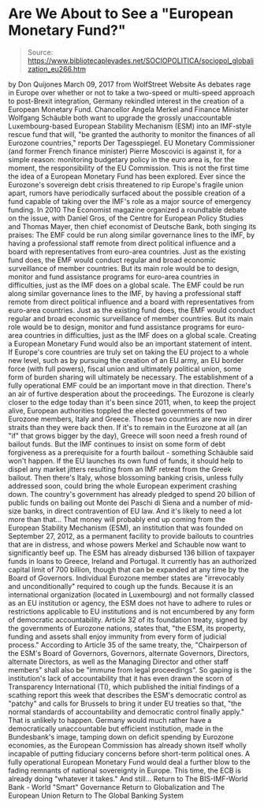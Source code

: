 # Are We About to See a "European Monetary Fund?"

> Source: https://www.bibliotecapleyades.net/SOCIOPOLITICA/sociopol_globalization_eu266.htm

by Don Quijones March 09, 2017 from WolfStreet Website
As debates rage in Europe over whether or not to take a two-speed or multi-speed approach to post-Brexit integration, Germany rekindled interest in the creation of a European Monetary Fund.
Chancellor Angela Merkel and Finance Minister Wolfgang Schäuble both want to upgrade the grossly unaccountable Luxembourg-based European Stability Mechanism (ESM) into an IMF-style rescue fund that will,
"be granted the authority to monitor the finances of all Eurozone countries," reports Der Tagesspiegel.
EU Monetary Commissioner (and former French finance minister) Pierre Moscovici is against it, for a simple reason:
monitoring budgetary policy in the euro area is, for the moment, the responsibility of the EU Commission.
This is not the first time the idea of a European Monetary Fund has been explored.
Ever since the Eurozone's sovereign debt crisis threatened to rip Europe's fragile union apart, rumors have periodically surfaced about the possible creation of a fund capable of taking over the IMF's role as a major source of emergency funding.
In 2010 The Economist magazine organized a roundtable debate on the issue, with Daniel Gros, of the Centre for European Policy Studies and Thomas Mayer, then chief economist of Deutsche Bank, both singing its praises:
The EMF could be run along similar governance lines to the IMF, by having a professional staff remote from direct political influence and a board with representatives from euro-area countries. Just as the existing fund does, the EMF would conduct regular and broad economic surveillance of member countries. But its main role would be to design, monitor and fund assistance programs for euro-area countries in difficulties, just as the IMF does on a global scale.
The EMF could be run along similar governance lines to the IMF, by having a professional staff remote from direct political influence and a board with representatives from euro-area countries.
Just as the existing fund does, the EMF would conduct regular and broad economic surveillance of member countries.
But its main role would be to design, monitor and fund assistance programs for euro-area countries in difficulties, just as the IMF does on a global scale.
Creating a European Monetary Fund would also be an important statement of intent.
If Europe's core countries are truly set on taking the EU project to a whole new level, such as by pursuing the creation of an EU army, an EU border force (with full powers), fiscal union and ultimately political union, some form of burden sharing will ultimately be necessary.
The establishment of a fully operational EMF could be an important move in that direction.
There's an air of furtive desperation about the proceedings.
The Eurozone is clearly closer to the edge today than it's been since 2011, when, to keep the project alive, European authorities toppled the elected governments of two Eurozone members, Italy and Greece.
Those two countries are now in direr straits than they were back then.
If it's to remain in the Eurozone at all (an "if" that grows bigger by the day), Greece will soon need a fresh round of bailout funds. But the IMF continues to insist on some form of debt forgiveness as a prerequisite for a fourth bailout - something Schäuble said won't happen.
If the EU launches its own fund of funds, it should help to dispel any market jitters resulting from an IMF retreat from the Greek bailout.
Then there's Italy, whose blossoming banking crisis, unless fully addressed soon, could bring the whole European experiment crashing down. The country's government has already pledged to spend 20 billion of public funds on bailing out Monte dei Paschi di Siena and a number of mid-size banks, in direct contravention of EU law.
And it's likely to need a lot more than that...
That money will probably end up coming from the European Stability Mechanism (ESM), an institution that was founded on September 27, 2012, as a permanent facility to provide bailouts to countries that are in distress, and whose powers Merkel and Schauble now want to significantly beef up.
The ESM has already disbursed 136 billion of taxpayer funds in loans to Greece, Ireland and Portugal.
It currently has an authorized capital limit of 700 billion, though that can be expanded at any time by the Board of Governors. Individual Eurozone member states are "irrevocably and unconditionally" required to cough up the funds.
Because it is an international organization (located in Luxembourg) and not formally classed as an EU institution or agency, the ESM does not have to adhere to rules or restrictions applicable to EU institutions and is not encumbered by any form of democratic accountability.
Article 32 of its foundation treaty, signed by the governments of Eurozone nations, states that,
"the ESM, its property, funding and assets shall enjoy immunity from every form of judicial process."
According to Article 35 of the same treaty, the,
"Chairperson of the ESM's Board of Governors, Governors, alternate Governors, Directors, alternate Directors, as well as the Managing Director and other staff members" shall also be "immune from legal proceedings".
So gaping is the institution's lack of accountability that it has even drawn the scorn of Transparency International (TI), which published the initial findings of a scathing report this week that describes the ESM's democratic control as "patchy" and calls for Brussels to bring it under EU treaties so that,
"the normal standards of accountability and democratic control finally apply."
That is unlikely to happen.
Germany would much rather have a democratically unaccountable but efficient institution, made in the Bundesbank's image, tamping down on deficit spending by Eurozone economies, as the European Commission has already shown itself wholly incapable of putting fiduciary concerns before short-term political ones.
A fully operational European Monetary Fund would deal a further blow to the fading remnants of national sovereignty in Europe.
This time, the ECB is already doing "whatever it takes."
And still...
Return to The BIS-IMF-World Bank - World "Smart" Governance
Return to Globalization and The European Union
Return to The Global Banking System
